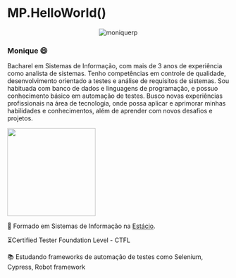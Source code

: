 <h1> MP.HelloWorld() </h1>

<p align="center"> <img src="https://komarev.com/ghpvc/?username=moniquerp&label=Profile%20views&color=741b47&style=flat" alt="moniquerp" /> </p>

### Monique 😄
Bacharel em Sistemas de Informação, com mais de 3 anos de experiência como analista de sistemas. Tenho competências em controle de qualidade, desenvolvimento orientado a testes e análise de requisitos de sistemas. Sou habituada com banco de dados e linguagens de programação, e possuo conhecimento básico em automação de testes. Busco novas experiências profissionais na área de tecnologia, onde possa aplicar e aprimorar minhas habilidades e conhecimentos, além de aprender com novos desafios e projetos.

<img src="https://media.giphy.com/media/WUlplcMpOCEmTGBtBW/giphy.gif" width="200">

📖 Formado em Sistemas de Informação na [Estácio](https://estacio.br/).

⏳Certified Tester Foundation Level - CTFL 

📚 Estudando frameworks de automação de testes como Selenium, Cypress, Robot framework
